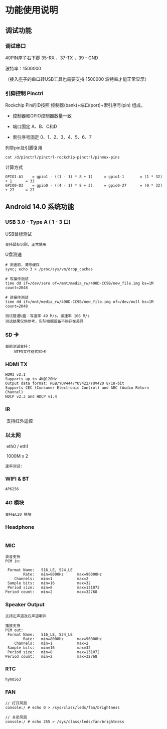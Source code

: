 # 功能使用说明



## 调试功能

### 调试串口

40PIN座子右下脚 35-RX ，37-TX  ，39 - GND

波特率：1500000 

（接入座子的串口转USB工具也需要支持 1500000 波特率才能正常显示）



### 引脚控制 Pinctrl 

Rockchip Pin的ID按照 控制器(bank)+端口(port)+索引序号(pin) 组成。

* 控制器和GPIO控制器数量一致

* 端口固定 A、B、C和D

* 索引序号固定 0、1、2、3、4、5、6、7



列举pin及引脚复用

```
cat /d/pinctrl/pinctrl-rockchip-pinctrl/pinmux-pins
```



计算方式

```
GPIO1-A1	= gpio1 - ((1 - 1) * 8 + 1)		= gpio1-1		= (1 * 32) + 1 		= 33
GPIO0-D3	= gpio0 - ((4 - 1) * 8 + 3)		= gpio0-27 		= (0 * 32) + 27 	= 27
```







## Android 14.0 系统功能

### USB 3.0 - Type A ( 1 - 3 口)

USB鼠标测试

```
支持鼠标识别，正常使用
```



U盘测速

```
# 测速前，清除缓存
sync; echo 3 > /proc/sys/vm/drop_caches

# 写操作测试
time dd if=/dev/zero of=/mnt/media_rw/490D-CC9B/new_file.img bs=1M count=2048

# 读操作测试
time dd if=/mnt/media_rw/490D-CC9B/new_file.img of=/dev/null bs=1M count=2048

测试普通U盘：写速率 49 M/s，读速率 108 M/s
测试结果仅供参考，实际根据设备不同存在差异
```



### SD 卡

```
目前测试支持：
	NTFS文件格式SD卡
```



### HDMI TX 

```
HDMI v2.1
Supports up to 4K@120Hz
Output data format: RGB/YUV444/YUV422/YUV420 8/10-bit
Supports CEC (Consumer Electronic Control) and ARC (Audio Return Channel)
HDCP v2.3 and HDCP v1.4
```



### IR

​		支持红外遥控



### 以太网

​		eth0 / eth1

​		1000M x 2

```
速率测试:

```



### WIFI & BT

```
AP6256
```



### 4G 模块

```
支持EC20 模块
```





### Headphone

```
```



### MIC

```
录音支持
PCM in:

 Format Name:   S16_LE, S24_LE
        Rate:   min=8000Hz      max=96000Hz
    Channels:   min=1           max=2
 Sample bits:   min=16          max=32
 Period size:   min=8           max=131072
Period count:   min=2           max=32768
```



### Speaker Output

```
支持左声道及右声道喇叭

播放支持
PCM out:
 Format Name:   S16_LE, S24_LE
        Rate:   min=8000Hz      max=96000Hz
    Channels:   min=1           max=2
 Sample bits:   min=16          max=32
 Period size:   min=8           max=131072
Period count:   min=2           max=32768
```



### RTC

```
hym8563
```



### FAN

```
// 打开风扇
console:/ # echo 0 > /sys/class/leds/fan/brightness

// 关闭风扇
console:/ # echo 255 > /sys/class/leds/fan/brightness
```



